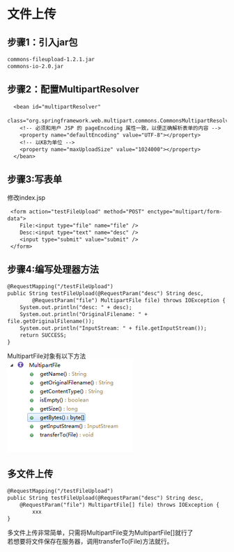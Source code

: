 # 文件上传
## 步骤1：引入jar包
```
commons-fileupload-1.2.1.jar
commons-io-2.0.jar
```
## 步骤2：配置MultipartResolver
```
  <bean id="multipartResolver"
	class="org.springframework.web.multipart.commons.CommonsMultipartResolver">
	<!-- 必须和用户 JSP 的 pageEncoding 属性一致，以便正确解析表单的内容 -->
	<property name="defaultEncoding" value="UTF-8"></property>
	<!-- 以KB为单位 -->
	<property name="maxUploadSize" value="1024000"></property>
  </bean>
```
## 步骤3:写表单
修改index.jsp
```
 <form action="testFileUpload" method="POST" enctype="multipart/form-data">
	File:<input type="file" name="file" />
	Desc:<input type="text" name="desc" />
	<input type="submit" value="submit" />
 </form>
```

## 步骤4:编写处理器方法
```
@RequestMapping("/testFileUpload")
public String testFileUpload(@RequestParam("desc") String desc,
		@RequestParam("file") MultipartFile file) throws IOException {
	System.out.println("desc: " + desc);
	System.out.println("OriginalFilename: " + file.getOriginalFilename());
	System.out.println("InputStream: " + file.getInputStream());
	return SUCCESS;
}
```
MultipartFile对象有以下方法<br>
![图片无法加载](https://github.com/Ywfy/Learning-summary-for-SpringMVC/blob/master/FileUpload/mult.PNG)<br>

## 多文件上传
```
@RequestMapping("/testFileUpload")
public String testFileUpload(@RequestParam("desc") String desc,
	@RequestParam("file") MultipartFile[] file) throws IOException {
		xxx
}

```
多文件上传非常简单，只需将MultipartFile变为MultipartFile[]就行了<br>
若想要将文件保存在服务器，调用transferTo(File)方法就行。<br>
